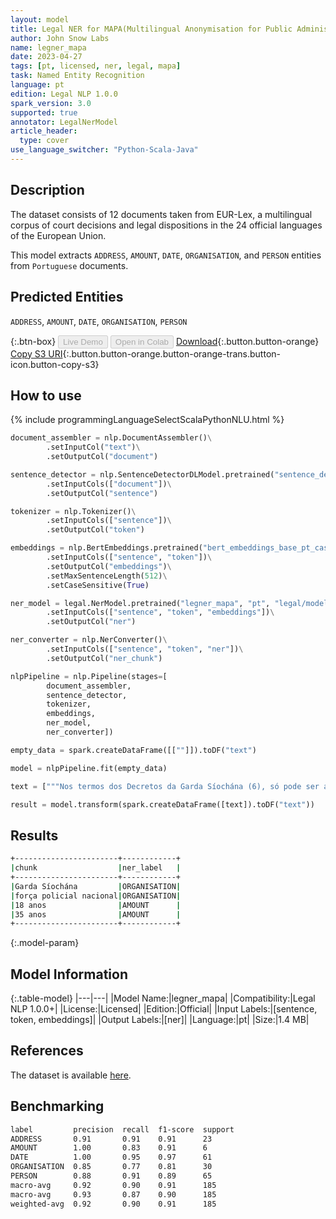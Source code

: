```yaml
---
layout: model
title: Legal NER for MAPA(Multilingual Anonymisation for Public Administrations)
author: John Snow Labs
name: legner_mapa
date: 2023-04-27
tags: [pt, licensed, ner, legal, mapa]
task: Named Entity Recognition
language: pt
edition: Legal NLP 1.0.0
spark_version: 3.0
supported: true
annotator: LegalNerModel
article_header:
  type: cover
use_language_switcher: "Python-Scala-Java"
---
```


## Description

The dataset consists of 12 documents taken from EUR-Lex, a multilingual corpus of court decisions and legal dispositions in the 24 official languages of the European Union.

This model extracts `ADDRESS`, `AMOUNT`, `DATE`, `ORGANISATION`, and `PERSON` entities from `Portuguese` documents.

## Predicted Entities

`ADDRESS`, `AMOUNT`, `DATE`, `ORGANISATION`, `PERSON`

{:.btn-box}
<button class="button button-orange" disabled>Live Demo</button>
<button class="button button-orange" disabled>Open in Colab</button>
[Download](https://s3.amazonaws.com/auxdata.johnsnowlabs.com/legal/models/legner_mapa_pt_1.0.0_3.0_1682608680085.zip){:.button.button-orange}
[Copy S3 URI](s3://auxdata.johnsnowlabs.com/legal/models/legner_mapa_pt_1.0.0_3.0_1682608680085.zip){:.button.button-orange.button-orange-trans.button-icon.button-copy-s3}

## How to use



<div class="tabs-box" markdown="1">
{% include programmingLanguageSelectScalaPythonNLU.html %}

```python
document_assembler = nlp.DocumentAssembler()\
        .setInputCol("text")\
        .setOutputCol("document")

sentence_detector = nlp.SentenceDetectorDLModel.pretrained("sentence_detector_dl", "xx")\
        .setInputCols(["document"])\
        .setOutputCol("sentence")

tokenizer = nlp.Tokenizer()\
        .setInputCols(["sentence"])\
        .setOutputCol("token")

embeddings = nlp.BertEmbeddings.pretrained("bert_embeddings_base_pt_cased", "pt")\
        .setInputCols(["sentence", "token"])\
        .setOutputCol("embeddings")\
        .setMaxSentenceLength(512)\
        .setCaseSensitive(True)

ner_model = legal.NerModel.pretrained("legner_mapa", "pt", "legal/models")\
        .setInputCols(["sentence", "token", "embeddings"])\
        .setOutputCol("ner")

ner_converter = nlp.NerConverter()\
        .setInputCols(["sentence", "token", "ner"])\
        .setOutputCol("ner_chunk")

nlpPipeline = nlp.Pipeline(stages=[
        document_assembler,
        sentence_detector,
        tokenizer,
        embeddings,
        ner_model,
        ner_converter])

empty_data = spark.createDataFrame([[""]]).toDF("text")

model = nlpPipeline.fit(empty_data)

text = ["""Nos termos dos Decretos da Garda Síochána (6), só pode ser admitido como estagiário para integrar a força policial nacional quem tiver pelo menos 18 anos, mas menos de 35 anos de idade, no primeiro dia do mês em que tenha sido publicado pela primeira vez, num jornal nacional, o anúncio da vaga a que o recrutamento respeita."""]

result = model.transform(spark.createDataFrame([text]).toDF("text"))
```

</div>

## Results

```bash
+-----------------------+------------+
|chunk                  |ner_label   |
+-----------------------+------------+
|Garda Síochána         |ORGANISATION|
|força policial nacional|ORGANISATION|
|18 anos                |AMOUNT      |
|35 anos                |AMOUNT      |
+-----------------------+------------+
```

{:.model-param}
## Model Information

{:.table-model}
|---|---|
|Model Name:|legner_mapa|
|Compatibility:|Legal NLP 1.0.0+|
|License:|Licensed|
|Edition:|Official|
|Input Labels:|[sentence, token, embeddings]|
|Output Labels:|[ner]|
|Language:|pt|
|Size:|1.4 MB|

## References

The dataset is available [here](https://huggingface.co/datasets/joelito/mapa).

## Benchmarking

```bash
label         precision  recall  f1-score  support 
ADDRESS       0.91       0.91    0.91      23      
AMOUNT        1.00       0.83    0.91      6       
DATE          1.00       0.95    0.97      61      
ORGANISATION  0.85       0.77    0.81      30      
PERSON        0.88       0.91    0.89      65      
macro-avg     0.92       0.90    0.91      185     
macro-avg     0.93       0.87    0.90      185     
weighted-avg  0.92       0.90    0.91      185               
```
